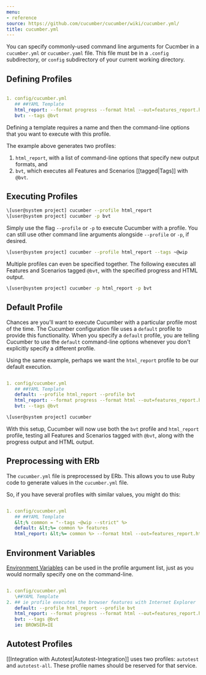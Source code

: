 ```yaml
---
menu:
- reference
source: https://github.com/cucumber/cucumber/wiki/cucumber.yml/
title: cucumber.yml
---
```


You can specify commonly-used command line arguments for Cucmber in a `cucumber.yml` or `cucumber.yaml` file. 
This file must be in a `.config` subdirectory, or `config` subdirectory of your current working directory.

## Defining Profiles

```yaml

1. config/cucumber.yml
   ## ##YAML Template
   html_report: --format progress --format html --out=features_report.html
   bvt: --tags @bvt
   ```

Defining a template requires a name and then the command-line options that you 
want to execute with this profile. 

The example above generates two profiles: 

1. `html_report`, with a list of command-line options that specify new output formats, and 
2. `bvt`, which executes all Features and Scenarios [[tagged|Tags]] with `@bvt`.

## Executing Profiles

```bash
\[user@system project] cucumber --profile html_report
\[user@system project] cucumber -p bvt
```

Simply use the flag `--profile` or `-p` to execute Cucumber with a profile.
You can still use other command line arguments alongside `--profile` or `-p`, 
if desired.

```bash
\[user@system project] cucumber --profile html_report --tags ~@wip
```

Multiple profiles can even be specified together. The following executes all 
Features and Scenarios tagged `@bvt`, with the specified progress and HTML 
output.

```bash
\[user@system project] cucumber -p html_report -p bvt
```

## Default Profile

Chances are you’ll want to execute Cucumber with a particular profile most of the time. 
The Cucumber configuration file uses a `default` profile to provide this functionality. 
When you specify a `default` profile, you are telling Cucumber to use the `default` command-line options whenever you don't explicitly specify a different profile.

Using the same example, perhaps we want the `html_report` profile to be our default execution.
```yaml

1. config/cucumber.yml
   ## ##YAML Template
   default: --profile html_report --profile bvt
   html_report: --format progress --format html --out=features_report.html
   bvt: --tags @bvt
   ```


```bash
\[user@system project] cucumber
```

With this setup, Cucumber will now use both the `bvt` profile and `html_report`
profile, testing all Features and Scenarios tagged with `@bvt`, along with the 
progress output and HTML output.

## Preprocessing with ERb

The `cucumber.yml` file is preprocessed by ERb. This allows you to use Ruby code 
to generate values in the `cucumber.yml` file. 

So, if you have several profiles with similar values, you might do this:

```yaml

1. config/cucumber.yml
   ## ##YAML Template
   &lt;% common = "--tags ~@wip --strict" %>
   default: &lt;%= common %> features
   html_report: &lt;%= common %> --format html --out=features_report.html features
   ```

## Environment Variables

[Environment Variables](/cucumber/environment-variables/) can be used in the profile argument list, just as you would normally specify one on the command-line.

```yaml

1. config/cucumber.yml
   \##YAML Template
2. ## ie profile executes the browser features with Internet Explorer
   default: --profile html_report --profile bvt
   html_report: --format progress --format html --out=features_report.html
   bvt: --tags @bvt
   ie: BROWSER=IE
   ```

## Autotest Profiles

[[Integration with Autotest|Autotest-Integration]] uses two profiles: `autotest` and `autotest-all`. 
These profile names should be reserved for that service.
